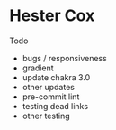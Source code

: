 # Hester Cox

Todo

- bugs / responsiveness
- gradient
- update chakra 3.0
- other updates
- pre-commit lint
- testing dead links
- other testing
